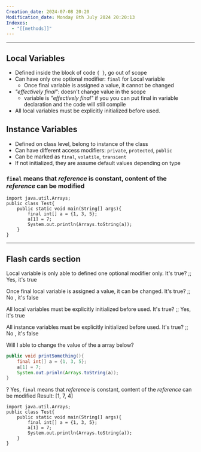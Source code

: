 ```yaml
---
Creation_date: 2024-07-08 20:20
Modification_date: Monday 8th July 2024 20:20:13
Indexes:
  - "[[methods]]"
---
```


----
## Local Variables

- Defined inside the block of code `{ }`, go out of scope
- Can have only one optional modifier: `final` for Local variable
	- Once final variable is assigned a value, it cannot be changed
- *"effectively final"*: doesn't change value in the scope
	- variable is *"effectively final"* if you you can put final in variable declaration and the code will still compile
- All local variables must be explicitly initialized before used.


## Instance Variables

- Defined on class level, belong to instance of the class
- Can have different access modifiers: `private`, `protected`, `public`
- Can be marked as `final`, `volatile`, `transient`
- If not initialized, they are assume default values depending on type

### `final` means that *reference* is constant, content of the *reference* can be modified

```run-java
import java.util.Arrays;
public class Test{
	public static void main(String[] args){
		final int[] a = {1, 3, 5};
		a[1] = 7; 
		System.out.println(Arrays.toString(a));
	}
}
```











---
## Flash cards section

Local variable is only able to defined one optional modifier only. It's true? ;; Yes, it's true
<!--SR:!2024-07-24,10,270-->

Once final local variable is assigned a value, it can be changed. It's true? ;; No , it's false
<!--SR:!2024-07-15,1,210-->

All local variables must be explicitly initialized before used. It's true? ;; Yes, it's true
<!--SR:!2024-07-30,16,290-->

All instance variables must be explicitly initialized before used. It's true? ;; No , it's false
<!--SR:!2024-07-24,10,272-->

Will I able to change the value of the a array below?
```java
public void printSomething(){
	final int[] a = {1, 3, 5};
	a[1] = 7; 
	System.out.prinln(Arrays.toString(a));
}
```
?
Yes, `final` means that *reference* is constant, content of the *reference* can be modified
Result: \[1, 7, 4]
```run-java
import java.util.Arrays;
public class Test{
	public static void main(String[] args){
		final int[] a = {1, 3, 5};
		a[1] = 7; 
		System.out.println(Arrays.toString(a));
	}
}
```
<!--SR:!2024-07-12,4,270-->